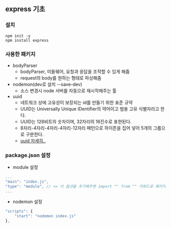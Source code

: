## express 기초

### 설치
```
npm init -y
npm install express
```

### 사용한 패키지
- bodyParser
    - bodyParser, 미들웨어, 요청과 응답을 조작할 수 있게 해줌
    - request의 body를 원하는 형태로 파싱해줌
- nodemon(dev로 설치 --save-dev)
    - 소스 변경시 node 서버를 자동으로 재시작해주는 툴
- uuid
    - 네트워크 상에 고유성이 보장되는 id를 만들기 위한 표준 규약
    - UUID는 Universally Unique IDentifier의 약어이고 범용 고유 식별자라고 한다.
    - UUID는 128비트의 숫자이며, 32자리의 16진수로 표현된다.
    - 8자리-4자리-4자리-4자리-12자리 패턴으로 하이픈을 집어 넣어 5개의 그룹으로 구분한다.
    - [uuid 자세히..](https://mattmk.tistory.com/31)
### package.json 설정
- module 설정
```js
...
"main": "index.js",
"type": "module", // <= 이 옵션을 추가해주면 import "" from "" 키워드로 패키지 불러오기 가능
...
```
- nodemon 설정
```js
"scripts": {
    "start": "nodemon index.js"
},
```

